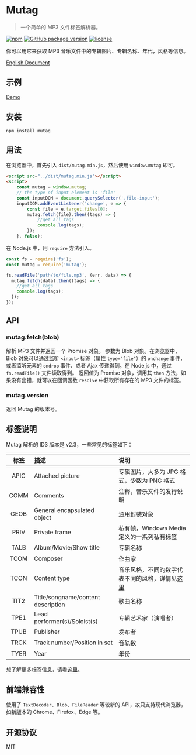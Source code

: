 # Mutag
> 一个简单的 MP3 文件标签解析器。

[![npm](https://img.shields.io/npm/dt/mutag.svg?style=flat-square)](https://www.npmjs.com/package/mutag)
[![GitHub package version](https://img.shields.io/github/package-json/v/chunqiuyiyu/mutag.svg?style=flat-square)](https://github.com/chunqiuyiyu/mutag)
[![license](https://img.shields.io/github/license/chunqiuyiyu/mutag.svg?style=flat-square)](https://github.com/chunqiuyiyu/mutag/blob/master/LICENSE)

你可以用它来获取 MP3 音乐文件中的专辑图片、专辑名称、年代，风格等信息。

[English Document](../README.md)

## 示例
[Demo](http://www.chunqiuyiyu.com/mutag/)

## 安装
```
npm install mutag
```

## 用法
在浏览器中，首先引入 `dist/mutag.min.js`，然后使用 `window.mutag` 即可。
```html
<script src="../dist/mutag.min.js"></script>
<script>
    const mutag = window.mutag;
    // the type of input element is 'file'
    const inputDOM = document.querySelector('.file-input');
    inputDOM.addEventListener('change', e => {
        const file = e.target.files[0];
        mutag.fetch(file).then((tags) => {
            //get all tags
            console.log(tags);
        });
    }, false);
```

在 Node.js 中，用 `require` 方法引入。
```javascript
const fs = require('fs');
const mutag = require('mutag');

fs.readFile('path/to/file.mp3', (err, data) => {
  mutag.fetch(data).then((tags) => {
    //get all tags
    console.log(tags);
  });
});
```

## API
### mutag.fetch(blob)
解析 MP3 文件并返回一个 Promise 对象。
参数为 Blob 对象。在浏览器中，Blob 对象可以通过监听 `<input>` 标签（属性 `type="file"`）的 `onchange` 事件，或者监听元素的 `ondrop` 事件、或者 Ajax 传递得到。在 Node.js 中，通过 `fs.readFile()` 文件读取得到。
返回值为 Promise 对象，调用其 `then` 方法，如果没有出错，就可以在回调函数 `resolve` 中获取所有存在的 MP3 文件的标签。

### mutag.version
返回 Mutag 的版本号。

## 标签说明
Mutag 解析的 ID3 版本是 v2.3，一些常见的标签如下：

|标签|描述|说明|
|:----:|:----|:----|
|APIC|Attached picture|专辑图片，大多为 JPG 格式，少数为 PNG 格式|
|COMM|Comments|注释，音乐文件的发行说明|
|GEOB|General encapsulated object|通用封装对象|
|PRIV|Private frame|私有帧，Windows Media 定义的一系列私有标签|
|TALB|Album/Movie/Show title|专辑名称|
|TCOM|Composer|作曲家|
|TCON|Content type|音乐风格，不同的数字代表不同的风格，详情见[这里](https://github.com/chunqiuyiyu/mutag/blob/master/src/common/TCON.txt)|
|TIT2|Title/songname/content description|歌曲名称|
|TPE1|Lead performer(s)/Soloist(s)|专辑艺术家（演唱者）|
|TPUB|Publisher|发布者|
|TRCK|Track number/Position in set|音轨数|
|TYER|Year|年份|

想了解更多标签信息，请看[这里](https://github.com/chunqiuyiyu/mutag/blob/master/src/common/tags.txt)。

## 前端兼容性
使用了 `TextDecoder`、`Blob`、`FileReader` 等较新的 API，故只支持现代浏览器，如新版本的 Chrome、Firefox、Edge 等。

## 开源协议
MIT
